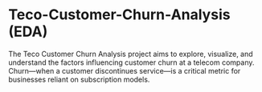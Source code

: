 # Teco-Customer-Churn-Analysis (EDA)
The Teco Customer Churn Analysis project aims to explore, visualize, and understand the factors influencing customer churn at a telecom company. Churn—when a customer discontinues service—is a critical metric for businesses reliant on subscription models.
